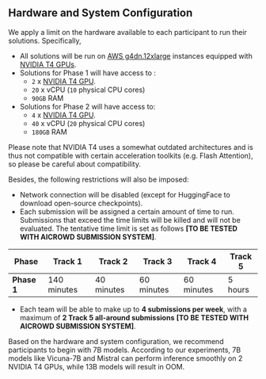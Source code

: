 ## Hardware and System Configuration
We apply a limit on the hardware available to each participant to run their solutions. Specifically, 

- All solutions will be run on [AWS g4dn.12xlarge](https://aws.amazon.com/ec2/instance-types/g4/) instances equipped with [NVIDIA T4 GPUs](https://www.nvidia.com/en-us/data-center/tesla-t4/). 
- Solutions for Phase 1 will have access to :
    - `2` x [NVIDIA T4 GPU](https://www.nvidia.com/en-us/data-center/tesla-t4/s). 
    - `20` x vCPU (`10` physical CPU cores)
    - `90GB` RAM 
- Solutions for Phase 2 will have access to: 
    - `4` x [NVIDIA T4 GPU](https://www.nvidia.com/en-us/data-center/tesla-t4/s). 
    - `40` x vCPU (`20` physical CPU cores)
    - `180GB` RAM 


Please note that NVIDIA T4 uses a somewhat outdated architectures and is thus not compatible with certain acceleration toolkits (e.g. Flash Attention), so please be careful about compatibility.

Besides, the following restrictions will also be imposed: 

- Network connection will be disabled (except for HuggingFace to download open-source checkpoints). 
- Each submission will be assigned a certain amount of time to run. Submissions that exceed the time limits will be killed and will not be evaluated. The tentative time limit is set as follows **[TO BE TESTED WITH AICROWD SUBMISSION SYSTEM]**. 

| Phase  | Track 1 | Track 2 | Track 3 | Track 4 | Track 5 |
| ------ | ------- | ------- | ------- | ------- | ------- |
| **Phase 1**| 140 minutes | 40 minutes | 60 minutes | 60 minutes | 5 hours |

- Each team will be able to make up to **4 submissions per week**, with a maximum of **2 Track 5 all-around submissions** **[TO BE TESTED WITH AICROWD SUBMISSION SYSTEM]**. 

Based on the hardware and system configuration, we recommend participants to begin with 7B models. According to our experiments, 7B models like Vicuna-7B and Mistral can perform inference smoothly on 2 NVIDIA T4 GPUs, while 13B models will result in OOM. 
